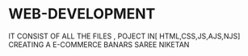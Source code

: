 # WEB-DEVELOPMENT
IT CONSIST OF ALL THE FILES , POJECT IN[ HTML,CSS,JS,AJS,NJS]
CREATING A E-COMMERCE BANARS SAREE NIKETAN
